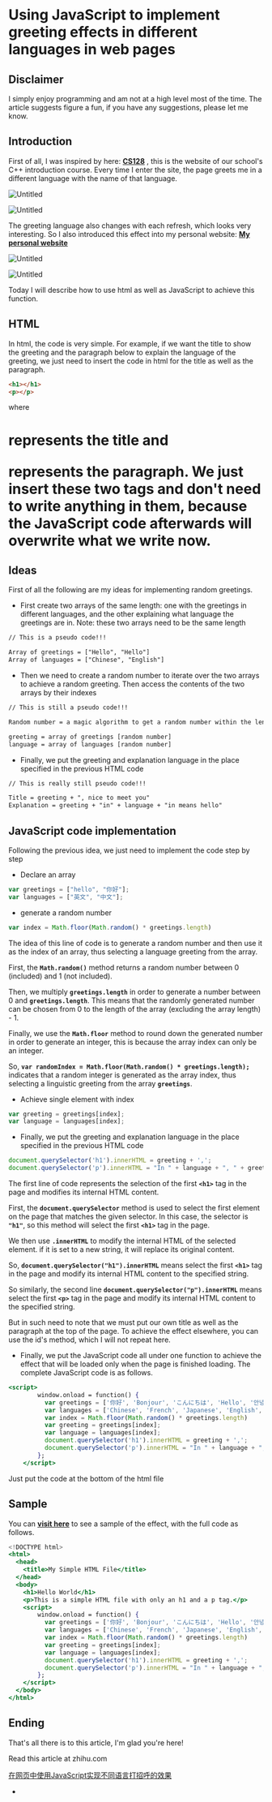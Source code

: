 # Using JavaScript to implement greeting effects in different languages in web pages

## Disclaimer

I simply enjoy programming and am not at a high level most of the time. The article suggests figure a fun, if you have any suggestions, please let me know.

## Introduction

First of all, I was inspired by here: [**CS128**](https://cs128.org) , this is the website of our school's C++ introduction course. Every time I enter the site, the page greets me in a different language with the name of that language.

![Untitled](greeting/Untitled.png)

![Untitled](greeting/Untitled%201.png)

The greeting language also changes with each refresh, which looks very interesting. So I also introduced this effect into my personal website: [**My personal website**](https://www.haozheli.com)

![Untitled](greeting/Untitled%202.png)

![Untitled](greeting/Untitled%203.png)

Today I will describe how to use html as well as JavaScript to achieve this function.

## HTML

In html, the code is very simple. For example, if we want the title to show the greeting and the paragraph below to explain the language of the greeting, we just need to insert the code in html for the title as well as the paragraph.

```html
<h1></h1>
<p></p>
```

where <h1> represents the title and <p> represents the paragraph. We just insert these two tags and don't need to write anything in them, because the JavaScript code afterwards will overwrite what we write now.

## Ideas

First of all the following are my ideas for implementing random greetings.

- First create two arrays of the same length: one with the greetings in different languages, and the other explaining what language the greetings are in. Note: these two arrays need to be the same length

```html
// This is a pseudo code!!!

Array of greetings = ["Hello", "Hello"]
Array of languages = ["Chinese", "English"]
```

- Then we need to create a random number to iterate over the two arrays to achieve a random greeting. Then access the contents of the two arrays by their indexes

```html
// This is still a pseudo code!!!

Random number = a magic algorithm to get a random number within the length of a list

greeting = array of greetings [random number]
language = array of languages [random number]
```

- Finally, we put the greeting and explanation language in the place specified in the previous HTML code

```html
// This is really still pseudo code!!!

Title = greeting + ", nice to meet you"
Explanation = greeting + "in" + language + "in means hello"
```

## JavaScript code implementation

Following the previous idea, we just need to implement the code step by step

- Declare an array

```jsx
var greetings = ["hello", "你好"];
var languages = ["英文", "中文"];
```

- generate a random number

```jsx
var index = Math.floor(Math.random() * greetings.length)
```

The idea of this line of code is to generate a random number and then use it as the index of an array, thus selecting a language greeting from the array.

First, the **`Math.random()`** method returns a random number between 0 (included) and 1 (not included).

Then, we multiply **`greetings.length`** in order to generate a number between 0 and **`greetings.length`**. This means that the randomly generated number can be chosen from 0 to the length of the array (excluding the array length) - 1.

Finally, we use the **`Math.floor`** method to round down the generated number in order to generate an integer, this is because the array index can only be an integer.

So, **`var randomIndex = Math.floor(Math.random() * greetings.length);`** indicates that a random integer is generated as the array index, thus selecting a linguistic greeting from the array **`greetings`**.

- Achieve single element with index

```jsx
var greeting = greetings[index];
var language = languages[index];
```

- Finally, we put the greeting and explanation language in the place specified in the previous HTML code

```jsx
document.querySelector('h1').innerHTML = greeting + ',';
document.querySelector('p').innerHTML = "In " + language + ", " + greeting + " means hello!";
```

The first line of code represents the selection of the first **`<h1>`** tag in the page and modifies its internal HTML content.

First, the **`document.querySelector`** method is used to select the first element on the page that matches the given selector. In this case, the selector is **`"h1"`**, so this method will select the first **`<h1>`** tag in the page.

We then use **`.innerHTML`** to modify the internal HTML of the selected element. if it is set to a new string, it will replace its original content.

So, **`document.querySelector("h1").innerHTML`** means select the first **`<h1>`** tag in the page and modify its internal HTML content to the specified string.

So similarly, the second line **`document.querySelector("p").innerHTML`** means select the first **`<p>`** tag in the page and modify its internal HTML content to the specified string.

But in such need to note that we must put our own title as well as the paragraph at the top of the page. To achieve the effect elsewhere, you can use the id's method, which I will not repeat here.

- Finally, we put the JavaScript code all under one function to achieve the effect that will be loaded only when the page is finished loading. The complete JavaScript code is as follows.

```jsx
<script>
        window.onload = function() {
          var greetings = ['你好', 'Bonjour', 'こんにちは', 'Hello', '안녕하세요', 'Здравствуйте', 'Aloha', 'Hallo', 'chào', 'Ciao', 'Hola'];
          var languages = ['Chinese', 'French', 'Japanese', 'English', 'Korean', 'Russian', 'Hawaiian', 'German', 'Vietnamese', 'Italian', 'Spanish']
          var index = Math.floor(Math.random() * greetings.length)
          var greeting = greetings[index];
          var language = languages[index];
          document.querySelector('h1').innerHTML = greeting + ',';
          document.querySelector('p').innerHTML = "In " + language + ", " + greeting + " means hello!";
        };
    </script>
```

Just put the code at the bottom of the html file

## Sample

You can [**visit here**](https://www.haozheli.com/blogs/greetingsSample.html) to see a sample of the effect, with the full code as follows.

```jsx
<!DOCTYPE html>
<html>
  <head>
    <title>My Simple HTML File</title>
  </head>
  <body>
    <h1>Hello World</h1>
    <p>This is a simple HTML file with only an h1 and a p tag.</p>
    <script>
        window.onload = function() {
          var greetings = ['你好', 'Bonjour', 'こんにちは', 'Hello', '안녕하세요', 'Здравствуйте', 'Aloha', 'Hallo', 'chào', 'Ciao', 'Hola'];
          var languages = ['Chinese', 'French', 'Japanese', 'English', 'Korean', 'Russian', 'Hawaiian', 'German', 'Vietnamese', 'Italian', 'Spanish']
          var index = Math.floor(Math.random() * greetings.length)
          var greeting = greetings[index];
          var language = languages[index];
          document.querySelector('h1').innerHTML = greeting + ',';
          document.querySelector('p').innerHTML = "In " + language + ", " + greeting + " means hello!";
        };
    </script>
  </body>
</html>
```

## Ending

That's all there is to this article, I'm glad you're here!

Read this article at zhihu.com

[在网页中使用JavaScript实现不同语言打招呼的效果](https://zhuanlan.zhihu.com/p/604068472)

-